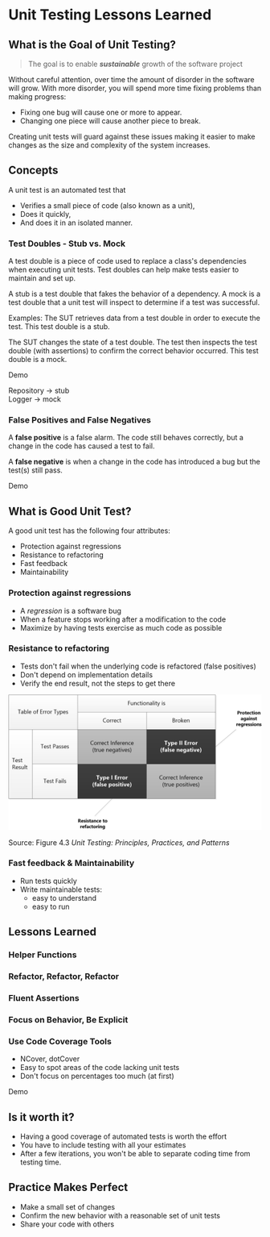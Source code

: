 # Unit Testing Lessons Learned

## What is the Goal of Unit Testing?

> The goal is to enable **_sustainable_** growth of the software project

Without careful attention, over time the amount of disorder in the software will grow. With more disorder, you will spend more time fixing problems than making progress:

- Fixing one bug will cause one or more to appear. 
- Changing one piece will cause another piece to break.

Creating unit tests will guard against these issues making it easier to make changes as the size and complexity of the system increases.

## Concepts

A unit test is an automated test that
- Verifies a small piece of code (also known as a unit),
- Does it quickly,
- And does it in an isolated manner.

### Test Doubles - Stub vs. Mock

A test double is a piece of code used to replace
a class's dependencies when executing unit tests. Test doubles can
help make tests easier to maintain and set up. 

A stub is a test double that fakes the behavior of a dependency.
A mock is a test double that a unit test will inspect to determine
if a test was successful.

Examples:
The SUT retrieves data from a test double in order to execute
the test. This test double is a stub.

The SUT changes the state of a test double. The test then inspects
the test double (with assertions) to confirm the correct behavior
occurred. This test double is a mock.

Demo

Repository -> stub  
Logger -> mock

### False Positives and False Negatives

A **false positive** is a false alarm. The code still behaves correctly, but a change in the code has caused a test to fail.

A **false negative** is when a change in the code has introduced a bug but the test(s) still pass.

Demo

## What is Good Unit Test?

A good unit test has the following four attributes:
- Protection against regressions
- Resistance to refactoring
- Fast feedback
- Maintainability

### Protection against regressions

- A _regression_ is a software bug
- When a feature stops working after a modification to the code
- Maximize by having tests exercise as much code as possible

### Resistance to refactoring

- Tests don't fail when the underlying code is refactored (false positives)
- Don't depend on implementation details
- Verify the end result, not the steps to get there

![Test Relationships](/assets/img/test-relationships.png)

Source: Figure 4.3
_Unit Testing: Principles, Practices, and Patterns_


### Fast feedback & Maintainability

- Run tests quickly
- Write maintainable tests:
    - easy to understand
    - easy to run

## Lessons Learned

### Helper Functions

### Refactor, Refactor, Refactor

### Fluent Assertions

### Focus on Behavior, Be Explicit

### Use Code Coverage Tools

- NCover, dotCover
- Easy to spot areas of the code lacking unit tests
- Don't focus on percentages too much (at first)

Demo

## Is it worth it?

- Having a good coverage of automated tests is worth the effort
- You have to include testing with all your estimates
- After a few iterations, you won't be able to separate coding
  time from testing time.

## Practice Makes Perfect

- Make a small set of changes
- Confirm the new behavior with a reasonable set of unit tests
- Share your code with others

